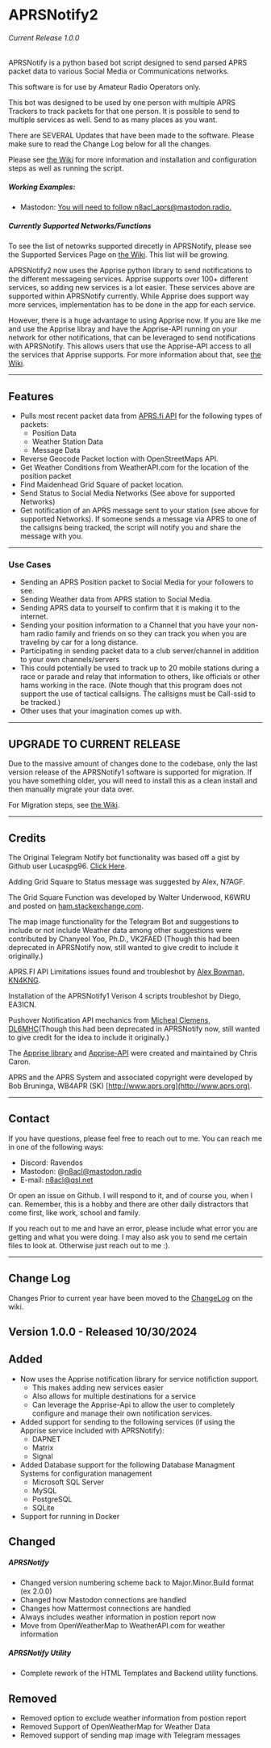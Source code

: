 # APRSNotify2

###### Current Release 1.0.0

APRSNotify is a python based bot script designed to send parsed APRS packet data to various Social Media or Communications networks.

This software is for use by Amateur Radio Operators only.

This bot was designed to be used by one person with multiple APRS Trackers to track packets for that one person. It is possible to send to multiple services as well. Send to as many places as you want.

There are SEVERAL Updates that have been made to the software. Please make sure to read the Change Log below for all the changes.

Please see [the Wiki](https://n8acl.github.io/aprsnotify) for more information and installation and configuration steps as well as running the script.

##### Working Examples:
- Mastodon: [You will need to follow n8acl_aprs@mastodon.radio.](https://mastodon.radio/@n8acl_aprs)

##### Currently Supported Networks/Functions

To see the list of netowrks supported direcetly in APRSNotify, please see the Supported Services Page on [the Wiki](https://n8acl.github.io/aprsnotify/aupported_services/). This list will be growing.

APRSNotify2 now uses the Apprise python library to send notifications to the different messageing services. Apprise supports over 100+ different services, so adding new services is a lot easier. These services above are supported within APRSNotify currently. While Apprise does support way more services, implementation has to be done in the app for each service. 

However, there is a huge advantage to using Apprise now. If you are like me and use the Apprise libray and have the Apprise-API running on your network for other notifications, that can be leveraged to send notifications with APRSNotify. This allows users that use the Apprise-API access to all the services that Apprise supports. For more information about that, see [the Wiki](https://n8acl.github.io/aprsnotify).

---

## Features
- Pulls most recent packet data from [APRS.fi API](https://aprs.fi/page/api) for the following types of packets:
  - Position Data
  - Weather Station Data
  - Message Data
- Reverse Geocode Packet loction with OpenStreetMaps API.
- Get Weather Conditions from WeatherAPI.com for the location of the position packet
- Find Maidenhead Grid Square of packet location.
- Send Status to Social Media Networks (See above for supported Networks)
- Get notification of an APRS message sent to your station (see above for supported Networks). If someone sends a message via APRS to one of the callsigns being tracked, the script will notify you and share the message with you.

---

### Use Cases
* Sending an APRS Position packet to Social Media for your followers to see.
* Sending Weather data from APRS station to Social Media.
* Sending APRS data to yourself to confirm that it is making it to the internet.
* Sending your position information to a Channel that you have your non-ham radio family and friends on so they can track you when you are traveling by car for a long distance.
* Participating in sending packet data to a club server/channel in addition to your own channels/servers
* This could potentially be used to track up to 20 mobile stations during a race or parade and relay that information to others, like officials or other hams working in the race. (Note though that this program does not support the use of tactical callsigns. The callsigns must be Call-ssid to be tracked.)
* Other uses that your imagination comes up with.

---

## UPGRADE TO CURRENT RELEASE

Due to the massive amount of changes done to the codebase, only the last version release of the APRSNotify1 software is supported for migration. If you have something older, you will need to install this as a clean install and then manually migrate your data over.

For Migration steps, see [the Wiki](https://n8acl.github.io/aprsnotify/migration/).

---

## Credits
The Original Telegram Notify bot functionality was based off a gist by Github user Lucaspg96. [Click Here](https://gist.github.com/lucaspg96/284c9dbe01d05d0563fde8fbb00db220).

Adding Grid Square to Status message was suggested by Alex, N7AGF.

The Grid Square Function was developed by Walter Underwood, K6WRU and posted on [ham.stackexchange.com](https://ham.stackexchange.com/questions/221/how-can-one-convert-from-lat-long-to-grid-square).

The map image functionality for the Telegram Bot and suggestions to include or not include Weather data among other suggestions were contributed by Chanyeol Yoo, Ph.D., VK2FAED (Though this had been deprecated in APRSNotify now, still wanted to give credit to include it originally.)

APRS.FI API Limitations issues found and troubleshot by [Alex Bowman, KN4KNG](https://github.com/KN4KNG). 

Installation of the APRSNotify1 Verison 4 scripts troubleshot by Diego, EA3ICN.

Pushover Notification API mechanics from [Micheal Clemens, DL6MHC](https://qrz.is/)(Though this had been deprecated in APRSNotify now, still wanted to give credit for the idea to include it originally.)

The [Apprise library](https://github.com/caronc/apprise) and [Apprise-API](https://github.com/caronc/apprise-api) were created and maintained by Chris Caron.

APRS and the APRS System and associated copyright were developed by Bob Bruninga, WB4APR (SK) [http://www.aprs.org](http://www.aprs.org).

---

## Contact
If you have questions, please feel free to reach out to me. You can reach me in one of the following ways:

- Discord: Ravendos
- Mastodon: @n8acl@mastodon.radio
- E-mail: n8acl@qsl.net

Or open an issue on Github. I will respond to it, and of course you, when I can. Remember, this is a hobby and there are other daily distractors that come first, like work, school and family.

If you reach out to me and have an error, please include what error you are getting and what you were doing. I may also ask you to send me certain files to look at. Otherwise just reach out to me :).

---

## Change Log 
Changes Prior to current year have been moved to the [ChangeLog](https://n8acl.github.io/aprsnotify/changelog/) on the wiki.

## Version 1.0.0 - Released 10/30/2024
## Added
- Now uses the Apprise notification library for service notifiction support. 
  - This makes adding new services easier
  - Also allows for multiple destinations for a service
  - Can leverage the Apprise-Api to allow the user to completely configure and manage their own notification services.
- Added support for sending to the following services (if using the Apprise service included with APRSNotify):
  - DAPNET
  - Matrix
  - Signal
- Added Database support for the following Database Managment Systems for configuration management
  - Microsoft SQL Server
  - MySQL
  - PostgreSQL
  - SQLite
- Support for running in Docker

## Changed
##### APRSNotify
- Changed version numbering scheme back to Major.Minor.Build format (ex 2.0.0)
- Changed how Mastodon connections are handled
- Changes how Mattermost connections are handled
- Always includes weather information in postion report now
- Move from OpenWeatherMap to WeatherAPI.com for weather information

##### APRSNotify Utility
- Complete rework of the HTML Templates and Backend utility functions.


## Removed
- Removed option to exclude weather information from postion report
- Removed Support of OpenWeatherMap for Weather Data
- Removed support of sending map image with Telegram messages

